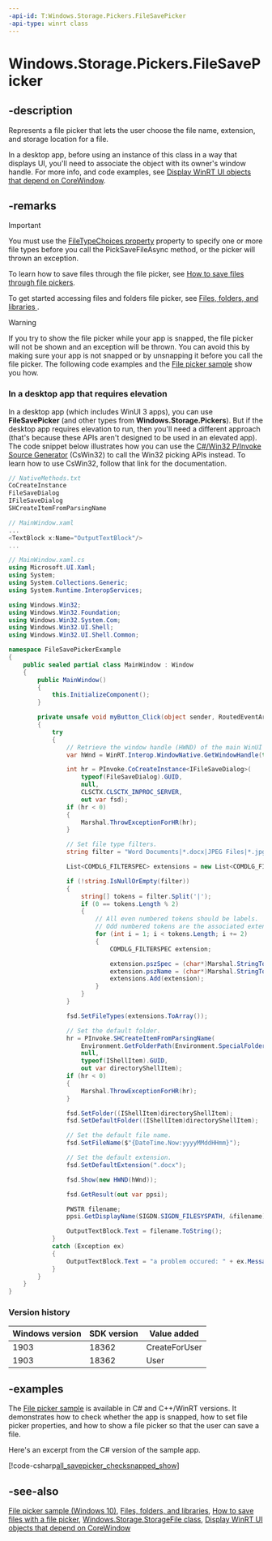 ```yaml
---
-api-id: T:Windows.Storage.Pickers.FileSavePicker
-api-type: winrt class
---
```


<!-- Class syntax.
public class FileSavePicker : Windows.Storage.Pickers.IFileSavePicker, Windows.Storage.Pickers.IFileSavePicker2, Windows.Storage.Pickers.IFileSavePicker3
-->

# Windows.Storage.Pickers.FileSavePicker

## -description

Represents a file picker that lets the user choose the file name, extension, and storage location for a file.

In a desktop app, before using an instance of this class in a way that displays UI, you'll need to associate the object with its owner's window handle. For more info, and code examples, see [Display WinRT UI objects that depend on CoreWindow](/windows/apps/develop/ui-input/display-ui-objects#winui-3-with-c).

## -remarks

> [!IMPORTANT]
> You must use the [FileTypeChoices property](filesavepicker_filetypechoices.md) property to specify one or more file types before you call the PickSaveFileAsync method, or the picker will thrown an exception. 

To learn how to save files through the file picker, see [How to save files through file pickers](/windows/uwp/files/quickstart-save-a-file-with-a-picker).

To get started accessing files and folders file picker, see [Files, folders, and libraries ](/windows/uwp/files/index).

> [!WARNING]
> If you try to show the file picker while your app is snapped, the file picker will not be shown and an exception will be thrown. You can avoid this by making sure your app is not snapped or by unsnapping it before you call the file picker. The following code examples and the [File picker sample](https://github.com/microsoft/Windows-universal-samples/tree/master/Samples/FilePicker) show you how.

### In a desktop app that requires elevation

In a desktop app (which includes WinUI 3 apps), you can use **FileSavePicker** (and other types from **Windows.Storage.Pickers**). But if the desktop app requires elevation to run, then you'll need a different approach (that's because these APIs aren't designed to be used in an elevated app). The code snippet below illustrates how you can use the [C#/Win32 P/Invoke Source Generator](https://github.com/microsoft/CsWin32) (CsWin32) to call the Win32 picking APIs instead. To learn how to use CsWin32, follow that link for the documentation.

```csharp
// NativeMethods.txt
CoCreateInstance
FileSaveDialog
IFileSaveDialog
SHCreateItemFromParsingName

// MainWindow.xaml
...
<TextBlock x:Name="OutputTextBlock"/>
...

// MainWindow.xaml.cs
using Microsoft.UI.Xaml;
using System;
using System.Collections.Generic;
using System.Runtime.InteropServices;

using Windows.Win32;
using Windows.Win32.Foundation;
using Windows.Win32.System.Com;
using Windows.Win32.UI.Shell;
using Windows.Win32.UI.Shell.Common;

namespace FileSavePickerExample
{
    public sealed partial class MainWindow : Window
    {
        public MainWindow()
        {
            this.InitializeComponent();
        }

        private unsafe void myButton_Click(object sender, RoutedEventArgs e)
        {
            try
            {
                // Retrieve the window handle (HWND) of the main WinUI 3 window.
                var hWnd = WinRT.Interop.WindowNative.GetWindowHandle(this);

                int hr = PInvoke.CoCreateInstance<IFileSaveDialog>(
                    typeof(FileSaveDialog).GUID,
                    null,
                    CLSCTX.CLSCTX_INPROC_SERVER,
                    out var fsd);
                if (hr < 0)
                {
                    Marshal.ThrowExceptionForHR(hr);
                }

                // Set file type filters.
                string filter = "Word Documents|*.docx|JPEG Files|*.jpg";

                List<COMDLG_FILTERSPEC> extensions = new List<COMDLG_FILTERSPEC>();

                if (!string.IsNullOrEmpty(filter))
                {
                    string[] tokens = filter.Split('|');
                    if (0 == tokens.Length % 2)
                    {
                        // All even numbered tokens should be labels.
                        // Odd numbered tokens are the associated extensions.
                        for (int i = 1; i < tokens.Length; i += 2)
                        {
                            COMDLG_FILTERSPEC extension;

                            extension.pszSpec = (char*)Marshal.StringToHGlobalUni(tokens[i]);
                            extension.pszName = (char*)Marshal.StringToHGlobalUni(tokens[i - 1]);
                            extensions.Add(extension);
                        }
                    }
                }

                fsd.SetFileTypes(extensions.ToArray());

                // Set the default folder.
                hr = PInvoke.SHCreateItemFromParsingName(
                    Environment.GetFolderPath(Environment.SpecialFolder.MyDocuments),
                    null,
                    typeof(IShellItem).GUID,
                    out var directoryShellItem);
                if (hr < 0)
                {
                    Marshal.ThrowExceptionForHR(hr);
                }

                fsd.SetFolder((IShellItem)directoryShellItem);
                fsd.SetDefaultFolder((IShellItem)directoryShellItem);

                // Set the default file name.
                fsd.SetFileName($"{DateTime.Now:yyyyMMddHHmm}");

                // Set the default extension.
                fsd.SetDefaultExtension(".docx");

                fsd.Show(new HWND(hWnd));

                fsd.GetResult(out var ppsi);

                PWSTR filename;
                ppsi.GetDisplayName(SIGDN.SIGDN_FILESYSPATH, &filename);

                OutputTextBlock.Text = filename.ToString();
            }
            catch (Exception ex)
            {
                OutputTextBlock.Text = "a problem occured: " + ex.Message;
            }
        }
    }
}
```

### Version history

| Windows version | SDK version | Value added |
| -- | -- | -- |
| 1903 | 18362 | CreateForUser |
| 1903 | 18362 | User |

## -examples

The [File picker sample](https://github.com/microsoft/Windows-universal-samples/tree/master/Samples/FilePicker) is available in C# and C++/WinRT versions. It demonstrates how to check whether the app is snapped, how to set file picker properties, and how to show a file picker so that the user can save a file.

Here's an excerpt from the C# version of the sample app.

[!code-csharp[all_savepicker_checksnapped_show](../windows.storage.pickers/code/FilePicker/CS/Scenario4.xaml.cs#Snippetall_savepicker_checksnapped_show)]

## -see-also

[File picker sample (Windows 10)](https://github.com/Microsoft/Windows-universal-samples/tree/master/Samples/FilePicker), [Files, folders, and libraries](/windows/uwp/files/index), [How to save files with a file picker](/windows/uwp/files/quickstart-save-a-file-with-a-picker),  [Windows.Storage.StorageFile class](../windows.storage/storagefile.md), [Display WinRT UI objects that depend on CoreWindow](/windows/apps/develop/ui-input/display-ui-objects)

